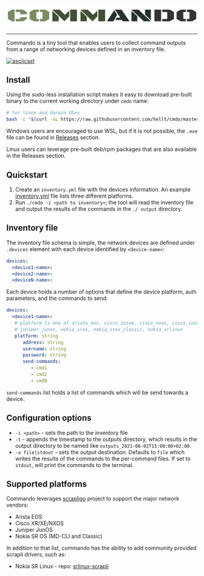 <p align=center><a href=""><img src=cmdo.svg?sanitize=true/></a></p>

---

Commando is a tiny tool that enables users to collect command outputs from a range of networking devices defined in an inventory file.

[![asciicast](https://asciinema.org/a/417792.svg)](https://asciinema.org/a/417792)


## Install
Using the sudo-less installation script makes it easy to download pre-built binary to the current working directory under `cmdo` name:

```bash
# for linux and darwin OSes
bash -c "$(curl -sL https://raw.githubusercontent.com/hellt/cmdo/master/get.sh)"
```

Windows users are encouraged to use WSL, but if it is not possible, the `.exe` file can be found in [Releases](https://github.com/hellt/cmdo/releases) section.

Linux users can leverage pre-built deb/rpm packages that are also available in the Releases section.

## Quickstart
1. Create an `inventory.yml` file with the devices information. An example [inventory.yml](inventory.yml) file lists three different platforms.
2. Run `./cmdo -i <path to inventory>`; the tool will read the inventory file and output the results of the commands in the `./
output` directory.

## Inventory file
The inventory file schema is simple, the network devices are defined under `.devices` element with each device identified by `<device-name>`:

```yaml
devices:
  <device1-name>:
  <device2-name>:
  <deviceN-name>:
```

Each device holds a number of options that define the device platform, auth parameters, and the commands to send:

```yaml
devices:
  <device1-name>:
   # platform is one of arista_eos, cisco_iosxe, cisco_nxos, cisco_iosxr,
   # juniper_junos, nokia_sros, nokia_sros_classic, nokia_srlinux
   platform: string 
      address: string
      username: string
      password: string
      send-commands:
         - cmd1
         - cmd2
         - cmdN
```

`send-commands` list holds a list of commands which will be send towards a device.

## Configuration options

* `-i <path>` - sets the path to the inventory file
* `-t` - appends the timestamp to the outputs directory, which results in the output directory to be named like `outputs_2021-06-02T15:08:00+02:00`.
* `-o file|stdout` - sets the output destination. Defaults to `file` which writes the results of the commands to the per-command files. If set to `stdout`, will print the commands to the terminal.

## Supported platforms
Commando leverages [scrapligo](https://github.com/scrapli/scrapligo) project to support the major network vendors:
* Arista EOS
* Cisco XR/XE/NXOS
* Juniper JunOS
* Nokia SR OS (MD-CLI and Classic)

In addition to that list, commando has the ability to add community provided scrapli drivers, such as:
* Nokia SR Linux - repo: [srlinux-scrapli](https://github.com/srl-labs/srlinux-scrapli)
